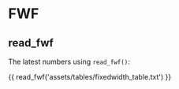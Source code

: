 # FWF

## read_fwf

The latest numbers using `read_fwf()`:

{{ read_fwf('assets/tables/fixedwidth_table.txt') }}

